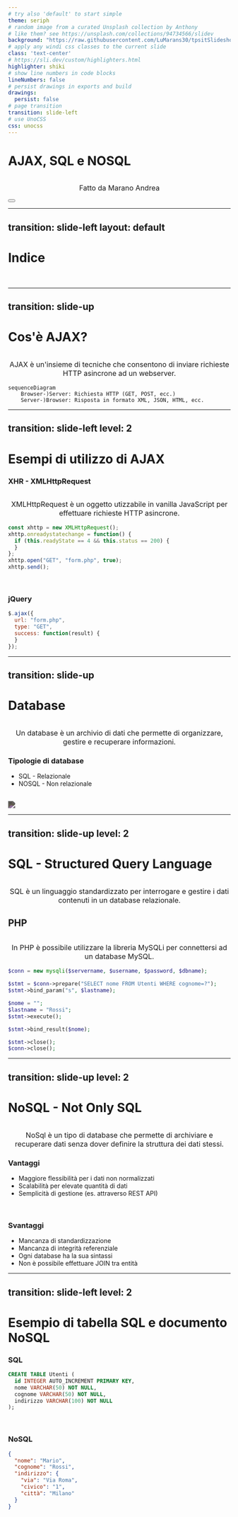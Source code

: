 ```yaml
---
# try also 'default' to start simple
theme: seriph
# random image from a curated Unsplash collection by Anthony
# like them? see https://unsplash.com/collections/94734566/slidev
background: "https://raw.githubusercontent.com/LuMarans30/tpsitSlideshow/main/images/background.jpeg"
# apply any windi css classes to the current slide
class: 'text-center'
# https://sli.dev/custom/highlighters.html
highlighter: shiki
# show line numbers in code blocks
lineNumbers: false
# persist drawings in exports and build
drawings:
  persist: false
# page transition
transition: slide-left
# use UnoCSS
css: unocss
---
```


# AJAX,  SQL e NOSQL

Fatto da Marano Andrea

<div class="abs-br m-6 flex gap-2">
  <button @click="$slidev.nav.openInEditor()" title="Open in Editor" class="text-xl slidev-icon-btn opacity-50 !border-none !hover:text-white">
    <carbon:edit />
  </button>
  <a href="https://github.com/slidevjs/slidev" target="_blank" alt="GitHub"
    class="text-xl slidev-icon-btn opacity-50 !border-none !hover:text-white">
    <carbon-logo-github />
  </a>
</div>

<!--
The last comment block of each slide will be treated as slide notes. It will be visible and editable in Presenter Mode along with the slide. [Read more in the docs](https://sli.dev/guide/syntax.html#notes)
-->

---
transition: slide-left
layout: default
---

# Indice

<Toc></Toc>

---
transition: slide-up
---

# Cos'è AJAX?

<p>AJAX è un'insieme di tecniche che consentono di inviare richieste HTTP asincrone ad un webserver.</p>

<div class="grid grid-cols-1 gap-10 pt-4 -mb-6">

```mermaid {scale: 0.5}
sequenceDiagram
    Browser-)Server: Richiesta HTTP (GET, POST, ecc.)
    Server-)Browser: Risposta in formato XML, JSON, HTML, ecc.
```

</div>

<style>
  p {
    font-size: 1.2rem;
    text-align: center;
    padding-top: 1rem;
    font-color: white;
  }
  div.mermaid {
    display: flex !important; 
    justify-content: center 
  }
</style>

---
transition: slide-left
level: 2
---

# Esempi di utilizzo di AJAX

### **XHR** - XMLHttpRequest

<p>XMLHttpRequest è un oggetto utizzabile in vanilla JavaScript per effettuare richieste HTTP asincrone.</p>

```js
const xhttp = new XMLHttpRequest();
xhttp.onreadystatechange = function() {
  if (this.readyState == 4 && this.status == 200) {
  }
};
xhttp.open("GET", "form.php", true);
xhttp.send();
```
<br />

### **jQuery**

```js
$.ajax({
  url: "form.php",
  type: "GET",
  success: function(result) {
  }
});
```

<style>
  p {
    font-size: 1rem;
  }
</style>

---
transition: slide-up
---

# Database

Un database è un archivio di dati che permette di organizzare, gestire e recuperare informazioni.

### Tipologie di database
- <mdi-database /> SQL - Relazionale
- <ph-graph-bold />  NOSQL - Non relazionale 
<br />
<img src="https://cdn-3.backendless.com/wp-content/uploads/2021/12/SQL-vs-NoSQL-database-flexibility-1200x266.png"/>

<style>
  img {
    -webkit-filter: invert(70%);
    filter: invert(70%) saturate(100%);
  }
</style>

---
transition: slide-up
level: 2
---

# SQL - Structured Query Language
SQL è un linguaggio standardizzato per interrogare e gestire i dati contenuti in un database relazionale.

## PHP

In PHP è possibile utilizzare la libreria MySQLi per connettersi ad un database MySQL.

```php
$conn = new mysqli($servername, $username, $password, $dbname);

$stmt = $conn->prepare("SELECT nome FROM Utenti WHERE cognome=?");
$stmt->bind_param("s", $lastname);

$nome = "";
$lastname = "Rossi";
$stmt->execute();

$stmt->bind_result($nome);

$stmt->close();
$conn->close();
```
---
transition: slide-up
level: 2
---

# NoSQL - Not Only SQL
NoSql è un tipo di database che permette di archiviare e recuperare dati senza dover definire la struttura dei dati stessi.

### Vantaggi

- Maggiore flessibilità per i dati non normalizzati
- Scalabilità per elevate quantità di dati
- Semplicità di gestione (es. attraverso REST API)

<br />

### Svantaggi

- Mancanza di standardizzazione
- Mancanza di integrità referenziale
- Ogni database ha la sua sintassi
- Non è possibile effettuare JOIN tra entità 

---
transition: slide-left
level: 2
---

# Esempio di tabella SQL e documento NoSQL

### SQL

```sql
CREATE TABLE Utenti (
  id INTEGER AUTO_INCREMENT PRIMARY KEY,
  nome VARCHAR(50) NOT NULL,
  cognome VARCHAR(50) NOT NULL,
  indirizzo VARCHAR(100) NOT NULL
);
```
<br />

### NoSQL

```json
{
  "nome": "Mario",
  "cognome": "Rossi",
  "indirizzo": {
    "via": "Via Roma",
    "civico": "1",
    "città": "Milano"
  }
}
``` 